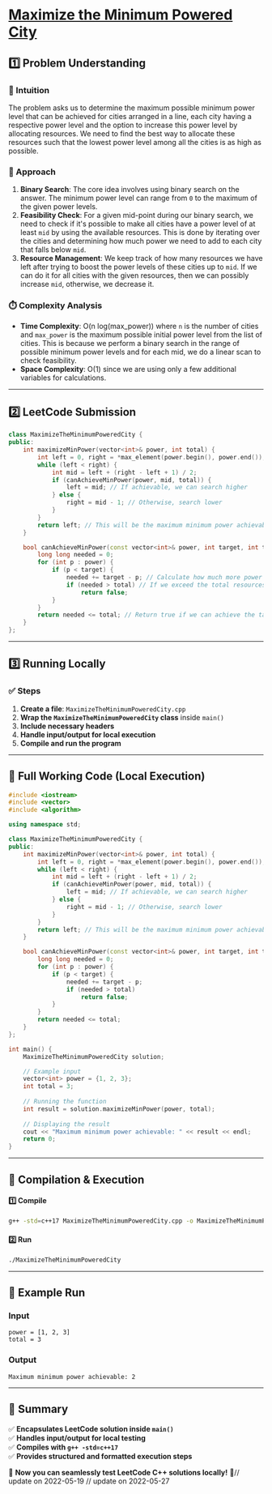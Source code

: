 # **[Maximize the Minimum Powered City](https://leetcode.com/problems/maximize-the-minimum-powered-city/description/)**  

## **1️⃣ Problem Understanding**  
### **📌 Intuition**  
The problem asks us to determine the maximum possible minimum power level that can be achieved for cities arranged in a line, each city having a respective power level and the option to increase this power level by allocating resources. We need to find the best way to allocate these resources such that the lowest power level among all the cities is as high as possible.

### **🚀 Approach**  
1. **Binary Search**: The core idea involves using binary search on the answer. The minimum power level can range from `0` to the maximum of the given power levels. 
2. **Feasibility Check**: For a given mid-point during our binary search, we need to check if it's possible to make all cities have a power level of at least `mid` by using the available resources. This is done by iterating over the cities and determining how much power we need to add to each city that falls below `mid`. 
3. **Resource Management**: We keep track of how many resources we have left after trying to boost the power levels of these cities up to `mid`. If we can do it for all cities with the given resources, then we can possibly increase `mid`, otherwise, we decrease it.

### **⏱️ Complexity Analysis**  
- **Time Complexity**: O(n log(max_power)) where `n` is the number of cities and `max_power` is the maximum possible initial power level from the list of cities. This is because we perform a binary search in the range of possible minimum power levels and for each mid, we do a linear scan to check feasibility.
- **Space Complexity**: O(1) since we are using only a few additional variables for calculations.

---  

## **2️⃣ LeetCode Submission**  
```cpp
class MaximizeTheMinimumPoweredCity {
public:
    int maximizeMinPower(vector<int>& power, int total) {
        int left = 0, right = *max_element(power.begin(), power.end());
        while (left < right) {
            int mid = left + (right - left + 1) / 2;
            if (canAchieveMinPower(power, mid, total)) {
                left = mid; // If achievable, we can search higher
            } else {
                right = mid - 1; // Otherwise, search lower
            }
        }
        return left; // This will be the maximum minimum power achievable
    }

    bool canAchieveMinPower(const vector<int>& power, int target, int total) {
        long long needed = 0;
        for (int p : power) {
            if (p < target) {
                needed += target - p; // Calculate how much more power is needed for each city
                if (needed > total) // If we exceed the total resources, return false
                    return false;
            }
        }
        return needed <= total; // Return true if we can achieve the target
    }
};  
```  

---  

## **3️⃣ Running Locally**  
### **✅ Steps**  
1. **Create a file**: `MaximizeTheMinimumPoweredCity.cpp`  
2. **Wrap the `MaximizeTheMinimumPoweredCity` class** inside `main()`  
3. **Include necessary headers**  
4. **Handle input/output for local execution**  
5. **Compile and run the program**  

---  

## **📝 Full Working Code (Local Execution)**  
```cpp
#include <iostream>
#include <vector>
#include <algorithm>

using namespace std;

class MaximizeTheMinimumPoweredCity {
public:
    int maximizeMinPower(vector<int>& power, int total) {
        int left = 0, right = *max_element(power.begin(), power.end());
        while (left < right) {
            int mid = left + (right - left + 1) / 2;
            if (canAchieveMinPower(power, mid, total)) {
                left = mid; // If achievable, we can search higher
            } else {
                right = mid - 1; // Otherwise, search lower
            }
        }
        return left; // This will be the maximum minimum power achievable
    }

    bool canAchieveMinPower(const vector<int>& power, int target, int total) {
        long long needed = 0;
        for (int p : power) {
            if (p < target) {
                needed += target - p; 
                if (needed > total) 
                    return false;
            }
        }
        return needed <= total; 
    }
};

int main() {
    MaximizeTheMinimumPoweredCity solution;

    // Example input
    vector<int> power = {1, 2, 3};
    int total = 3;
    
    // Running the function
    int result = solution.maximizeMinPower(power, total);
    
    // Displaying the result
    cout << "Maximum minimum power achievable: " << result << endl; 
    return 0;
}  
```  

---  

## **🔧 Compilation & Execution**  
#### **1️⃣ Compile**  
```bash
g++ -std=c++17 MaximizeTheMinimumPoweredCity.cpp -o MaximizeTheMinimumPoweredCity
```  

#### **2️⃣ Run**  
```bash
./MaximizeTheMinimumPoweredCity
```  

---  

## **🎯 Example Run**  
### **Input**  
```
power = [1, 2, 3]
total = 3
```  
### **Output**  
```
Maximum minimum power achievable: 2
```  

---  

## **📌 Summary**  
✅ **Encapsulates LeetCode solution inside `main()`**  
✅ **Handles input/output for local testing**  
✅ **Compiles with `g++ -std=c++17`**  
✅ **Provides structured and formatted execution steps**  

🚀 **Now you can seamlessly test LeetCode C++ solutions locally!** 🚀// update on 2022-05-19
// update on 2022-05-27
